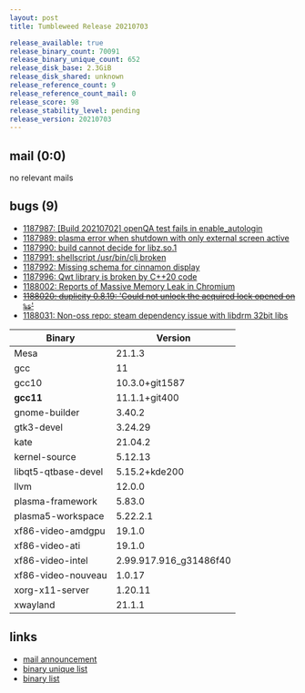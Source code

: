 ```yaml
---
layout: post
title: Tumbleweed Release 20210703

release_available: true
release_binary_count: 70091
release_binary_unique_count: 652
release_disk_base: 2.3GiB
release_disk_shared: unknown
release_reference_count: 9
release_reference_count_mail: 0
release_score: 98
release_stability_level: pending
release_version: 20210703
---
```


## mail (0:0)

no relevant mails

## bugs (9)

<!--more-->

- [1187987: \[Build 20210702\] openQA test fails in enable_autologin](https://bugzilla.opensuse.org/show_bug.cgi?id=1187987)
- [1187989: plasma error when shutdown with only external screen active](https://bugzilla.opensuse.org/show_bug.cgi?id=1187989)
- [1187990: build cannot decide for libz.so.1](https://bugzilla.opensuse.org/show_bug.cgi?id=1187990)
- [1187991: shellscript /usr/bin/clj broken](https://bugzilla.opensuse.org/show_bug.cgi?id=1187991)
- [1187992: Missing schema for cinnamon display](https://bugzilla.opensuse.org/show_bug.cgi?id=1187992)
- [1187996: Qwt library is broken by C++20 code](https://bugzilla.opensuse.org/show_bug.cgi?id=1187996)
- [1188002: Reports of Massive Memory Leak in Chromium](https://bugzilla.opensuse.org/show_bug.cgi?id=1188002)
- ~~[1188020: duplicity 0.8.19: 'Could not unlock the acquired lock opened on `%s`'](https://bugzilla.opensuse.org/show_bug.cgi?id=1188020)~~
- [1188031: Non-oss repo: steam dependency issue with libdrm 32bit libs](https://bugzilla.opensuse.org/show_bug.cgi?id=1188031)

Binary | Version
--- | ---
Mesa | 21.1.3
gcc | 11
gcc10 | 10.3.0+git1587
**gcc11** | 11.1.1+git400
gnome-builder | 3.40.2
gtk3-devel | 3.24.29
kate | 21.04.2
kernel-source | 5.12.13
libqt5-qtbase-devel | 5.15.2+kde200
llvm | 12.0.0
plasma-framework | 5.83.0
plasma5-workspace | 5.22.2.1
xf86-video-amdgpu | 19.1.0
xf86-video-ati | 19.1.0
xf86-video-intel | 2.99.917.916_g31486f40
xf86-video-nouveau | 1.0.17
xorg-x11-server | 1.20.11
xwayland | 21.1.1

## links

- [mail announcement](https://lists.opensuse.org/archives/list/factory@lists.opensuse.org/thread/QLPJGOTMXU456LOE7QN6ROLOG4SI3G3S)
- [binary unique list](http://download.opensuse.org/history/20210703/rpm.unique.list)
- [binary list](http://download.opensuse.org/history/20210703/rpm.list)
